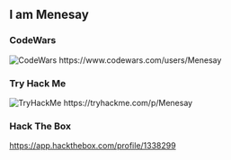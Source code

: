 ## I am Menesay

### CodeWars
<img src="https://www.codewars.com/users/Menesay/badges/large" alt="CodeWars">
https://www.codewars.com/users/Menesay

### Try Hack Me
<img src="https://tryhackme-badges.s3.amazonaws.com/Menesay.png" alt="TryHackMe">  
https://tryhackme.com/p/Menesay

### Hack The Box
https://app.hackthebox.com/profile/1338299
